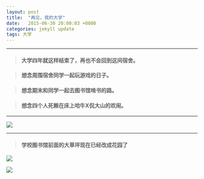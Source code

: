 ```yaml
---
layout: post
title:  "再见，我的大学"
date:   2015-06-30 20:00:03 +0800
categories: jekyll update
tags: 大学
---
```


---

> #### 大学四年就这样结束了，再也不会回到这间宿舍。

> #### 想念周围宿舍同学一起玩游戏的日子。

> #### 想念期末和同学一起去图书馆啃书的路。

> #### 想念四个人死赖在床上哈牛X侃大山的欢闹。

---

![](http://oh6uhie7j.bkt.clouddn.com/IMG_20140824_170103.jpg)

---

> #### 学校图书馆前面的大草坪现在已经改成花园了

![](http://oh6uhie7j.bkt.clouddn.com/IMG_20150531_065024.jpg)

![](http://oh6uhie7j.bkt.clouddn.com/IMG_20150531_065031.jpg)




